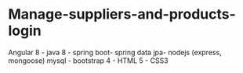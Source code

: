# Manage-suppliers-and-products-login
Angular 8 - java 8 - spring boot- spring data jpa- nodejs (express, mongoose) mysql - bootstrap 4 - HTML 5 - CSS3
